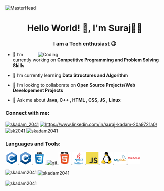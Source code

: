 ![MasterHead](	https://wallpaperaccess.com/full/1657878.jpg)
<h1 align="center">Hello World! 👋, I'm Suraj👨‍💻</h1>
<h3 align="center">I am a Tech enthusiast 😉</h3>
<img align="right" alt="Coding" width="400" src="https://code.ankitpathshala.com/wp-content/uploads/2020/12/homeAvatar.gif">



- 🔭 I’m currently working on **Competitive Programming and Problem Solving Skills**

- 🌱 I’m currently learning **Data Structures and Algorithm**

- 👯 I’m looking to collaborate on **Open Source Projects/Web Developement Projects**

- 💬 Ask me about **Java, C++ , HTML , CSS, JS , Linux**

<h3 align="left">Connect with me:</h3>
<p align="left">
<a href="https://twitter.com/skadam_2041" target="blank"><img align="center" src="https://raw.githubusercontent.com/rahuldkjain/github-profile-readme-generator/master/src/images/icons/Social/twitter.svg" alt="skadam_2041" height="30" width="40" /></a>
<a href="https://linkedin.com/in/https://www.linkedin.com/in/suraj-kadam-20a9721a0/" target="blank"><img align="center" src="https://raw.githubusercontent.com/rahuldkjain/github-profile-readme-generator/master/src/images/icons/Social/linked-in-alt.svg" alt="https://www.linkedin.com/in/suraj-kadam-20a9721a0/" height="30" width="40" /></a>
<a href="https://www.codechef.com/users/sk2041" target="blank"><img align="center" src="https://cdn.jsdelivr.net/npm/simple-icons@3.1.0/icons/codechef.svg" alt="sk2041" height="30" width="40" /></a>
<a href="https://www.leetcode.com/skadam2041" target="blank"><img align="center" src="https://raw.githubusercontent.com/rahuldkjain/github-profile-readme-generator/master/src/images/icons/Social/leet-code.svg" alt="skadam2041" height="30" width="40" /></a>
</p>

<h3 align="left">Languages and Tools:</h3>
<p align="left"> <a href="https://www.cprogramming.com/" target="_blank" rel="noreferrer"> <img src="https://raw.githubusercontent.com/devicons/devicon/master/icons/c/c-original.svg" alt="c" width="40" height="40"/> </a> <a href="https://www.w3schools.com/cpp/" target="_blank" rel="noreferrer"> <img src="https://raw.githubusercontent.com/devicons/devicon/master/icons/cplusplus/cplusplus-original.svg" alt="cplusplus" width="40" height="40"/> </a> <a href="https://www.w3schools.com/css/" target="_blank" rel="noreferrer"> <img src="https://raw.githubusercontent.com/devicons/devicon/master/icons/css3/css3-original-wordmark.svg" alt="css3" width="40" height="40"/> </a> <a href="https://git-scm.com/" target="_blank" rel="noreferrer"> <img src="https://www.vectorlogo.zone/logos/git-scm/git-scm-icon.svg" alt="git" width="40" height="40"/> </a> <a href="https://www.w3.org/html/" target="_blank" rel="noreferrer"> <img src="https://raw.githubusercontent.com/devicons/devicon/master/icons/html5/html5-original-wordmark.svg" alt="html5" width="40" height="40"/> </a> <a href="https://www.java.com" target="_blank" rel="noreferrer"> <img src="https://raw.githubusercontent.com/devicons/devicon/master/icons/java/java-original.svg" alt="java" width="40" height="40"/> </a> <a href="https://developer.mozilla.org/en-US/docs/Web/JavaScript" target="_blank" rel="noreferrer"> <img src="https://raw.githubusercontent.com/devicons/devicon/master/icons/javascript/javascript-original.svg" alt="javascript" width="40" height="40"/> </a> <a href="https://www.linux.org/" target="_blank" rel="noreferrer"> <img src="https://raw.githubusercontent.com/devicons/devicon/master/icons/linux/linux-original.svg" alt="linux" width="40" height="40"/> </a> <a href="https://www.mysql.com/" target="_blank" rel="noreferrer"> <img src="https://raw.githubusercontent.com/devicons/devicon/master/icons/mysql/mysql-original-wordmark.svg" alt="mysql" width="40" height="40"/> </a> <a href="https://www.oracle.com/" target="_blank" rel="noreferrer"> <img src="https://raw.githubusercontent.com/devicons/devicon/master/icons/oracle/oracle-original.svg" alt="oracle" width="40" height="40"/> </a> </p>

<p><img align="left" src="https://github-readme-stats.vercel.app/api/top-langs?username=skadam2041&show_icons=true&locale=en&layout=compact" alt="skadam2041" /></p>

<p>&nbsp;<img align="center" src="https://github-readme-stats.vercel.app/api?username=skadam2041&show_icons=true&locale=en" alt="skadam2041" /></p>

<p><img align="center" src="https://github-readme-streak-stats.herokuapp.com/?user=skadam2041&" alt="skadam2041" /></p>

